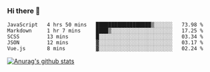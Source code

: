 ### Hi there 👋



<!--
**webB1an/webB1an** is a ✨ _special_ ✨ repository because its `README.md` (this file) appears on your GitHub profile.

Here are some ideas to get you started:

- 🔭 I’m currently working on ...
- 🌱 I’m currently learning ...
- 👯 I’m looking to collaborate on ...
- 🤔 I’m looking for help with ...
- 💬 Ask me about ...
- 📫 How to reach me: ...
- 😄 Pronouns: ...
- ⚡ Fun fact: ...
-->

<!--START_SECTION:waka-->
```text
JavaScript   4 hrs 50 mins   ██████████████████▒░░░░░░   73.98 % 
Markdown     1 hr 7 mins     ████▒░░░░░░░░░░░░░░░░░░░░   17.25 % 
SCSS         13 mins         █░░░░░░░░░░░░░░░░░░░░░░░░   03.34 % 
JSON         12 mins         ▓░░░░░░░░░░░░░░░░░░░░░░░░   03.17 % 
Vue.js       8 mins          ▓░░░░░░░░░░░░░░░░░░░░░░░░   02.24 % 
```
<!--END_SECTION:waka-->


[![Anurag's github stats](https://github-readme-stats.vercel.app/api?username=webB1an&show_icons=true&theme=radical)](https://github.com/anuraghazra/github-readme-stats)

